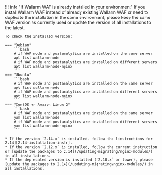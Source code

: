!!! info "If Wallarm WAF is already installed in your environment"
    If you install Wallarm WAF instead of already existing Wallarm WAF or need to duplicate the installation in the same environment, please keep the same WAF version as currently used or update the version of all installations to the latest.

    To check the installed version:

    === "Debian"
        ```bash
        # if WAF node and postanalytics are installed on the same server
        apt list wallarm-node
        # if WAF node and postanalytics are installed on different servers
        apt list wallarm-node-nginx
        ```
    === "Ubuntu"
        ```bash
        # if WAF node and postanalytics are installed on the same server
        apt list wallarm-node
        # if WAF node and postanalytics are installed on different servers
        apt list wallarm-node-nginx
        ```
    === "CentOS or Amazon Linux 2"
        ```bash
        # if WAF node and postanalytics are installed on the same server
        yum list wallarm-node
        # if WAF node and postanalytics are installed on different servers
        yum list wallarm-node-nginx
        ```

    * If the version `2.14.x` is installed, follow the [instructions for 2.14][2.14-installation-instr].
    * If the version `2.12.x` is installed, follow the current instruction or [update the packages to 2.14](/updating-migrating/nginx-modules/) in all installations.
    * If the deprecated version is installed (`2.10.x` or lower), please [update the packages to 2.14](/updating-migrating/nginx-modules/) in all installations.
